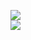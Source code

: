 [![](https://img.shields.io/badge/Made%20With-Github%20Spray-lightgrey.svg?style=for-the-badge&logo=github)](https://github.com/Annihil/github-spray#15637)  
[![](https://i.imgur.com/2DrTn0Z.gif)](https://github.com/Annihil/github-spray)